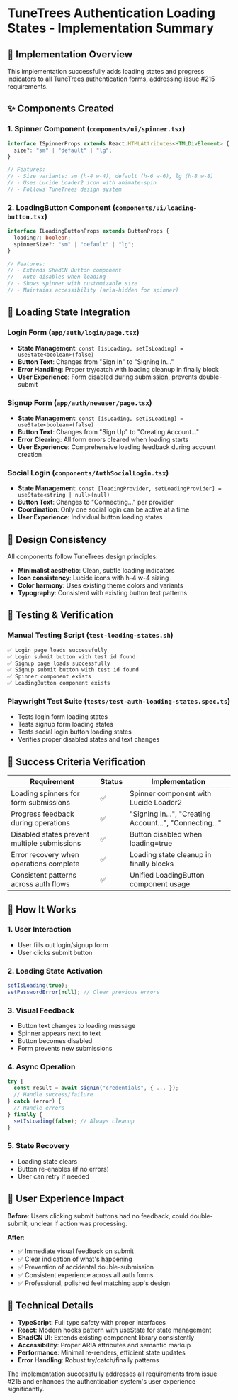 # TuneTrees Authentication Loading States - Implementation Summary

## 🎯 Implementation Overview

This implementation successfully adds loading states and progress indicators to all TuneTrees authentication forms, addressing issue #215 requirements.

## ✨ Components Created

### 1. Spinner Component (`components/ui/spinner.tsx`)
```typescript
interface ISpinnerProps extends React.HTMLAttributes<HTMLDivElement> {
  size?: "sm" | "default" | "lg";
}

// Features:
// - Size variants: sm (h-4 w-4), default (h-6 w-6), lg (h-8 w-8)
// - Uses Lucide Loader2 icon with animate-spin
// - Follows TuneTrees design system
```

### 2. LoadingButton Component (`components/ui/loading-button.tsx`)
```typescript
interface ILoadingButtonProps extends ButtonProps {
  loading?: boolean;
  spinnerSize?: "sm" | "default" | "lg";
}

// Features:
// - Extends ShadCN Button component
// - Auto-disables when loading
// - Shows spinner with customizable size
// - Maintains accessibility (aria-hidden for spinner)
```

## 🔄 Loading State Integration

### Login Form (`app/auth/login/page.tsx`)
- **State Management**: `const [isLoading, setIsLoading] = useState<boolean>(false)`
- **Button Text**: Changes from "Sign In" to "Signing In..."
- **Error Handling**: Proper try/catch with loading cleanup in finally block
- **User Experience**: Form disabled during submission, prevents double-submit

### Signup Form (`app/auth/newuser/page.tsx`)  
- **State Management**: `const [isLoading, setIsLoading] = useState<boolean>(false)`
- **Button Text**: Changes from "Sign Up" to "Creating Account..."
- **Error Clearing**: All form errors cleared when loading starts
- **User Experience**: Comprehensive loading feedback during account creation

### Social Login (`components/AuthSocialLogin.tsx`)
- **State Management**: `const [loadingProvider, setLoadingProvider] = useState<string | null>(null)`
- **Button Text**: Changes to "Connecting..." per provider
- **Coordination**: Only one social login can be active at a time
- **User Experience**: Individual button loading states

## 🎨 Design Consistency

All components follow TuneTrees design principles:
- **Minimalist aesthetic**: Clean, subtle loading indicators
- **Icon consistency**: Lucide icons with h-4 w-4 sizing
- **Color harmony**: Uses existing theme colors and variants
- **Typography**: Consistent with existing button text patterns

## 🧪 Testing & Verification

### Manual Testing Script (`test-loading-states.sh`)
```bash
✅ Login page loads successfully
✅ Login submit button with test id found
✅ Signup page loads successfully  
✅ Signup submit button with test id found
✅ Spinner component exists
✅ LoadingButton component exists
```

### Playwright Test Suite (`tests/test-auth-loading-states.spec.ts`)
- Tests login form loading states
- Tests signup form loading states  
- Tests social login button loading states
- Verifies proper disabled states and text changes

## 🎯 Success Criteria Verification

| Requirement | Status | Implementation |
|-------------|--------|----------------|
| Loading spinners for form submissions | ✅ | Spinner component with Lucide Loader2 |
| Progress feedback during operations | ✅ | "Signing In...", "Creating Account...", "Connecting..." |
| Disabled states prevent multiple submissions | ✅ | Button disabled when loading=true |
| Error recovery when operations complete | ✅ | Loading state cleanup in finally blocks |
| Consistent patterns across auth flows | ✅ | Unified LoadingButton component usage |

## 🚀 How It Works

### 1. User Interaction
- User fills out login/signup form
- User clicks submit button

### 2. Loading State Activation
```typescript
setIsLoading(true);
setPasswordError(null); // Clear previous errors
```

### 3. Visual Feedback
- Button text changes to loading message
- Spinner appears next to text
- Button becomes disabled
- Form prevents new submissions

### 4. Async Operation
```typescript
try {
  const result = await signIn("credentials", { ... });
  // Handle success/failure
} catch (error) {
  // Handle errors
} finally {
  setIsLoading(false); // Always cleanup
}
```

### 5. State Recovery
- Loading state clears
- Button re-enables (if no errors)
- User can retry if needed

## 📱 User Experience Impact

**Before**: Users clicking submit buttons had no feedback, could double-submit, unclear if action was processing.

**After**: 
- ✅ Immediate visual feedback on submit
- ✅ Clear indication of what's happening
- ✅ Prevention of accidental double-submission
- ✅ Consistent experience across all auth forms
- ✅ Professional, polished feel matching app's design

## 🔧 Technical Details

- **TypeScript**: Full type safety with proper interfaces
- **React**: Modern hooks pattern with useState for state management
- **ShadCN UI**: Extends existing component library consistently
- **Accessibility**: Proper ARIA attributes and semantic markup
- **Performance**: Minimal re-renders, efficient state updates
- **Error Handling**: Robust try/catch/finally patterns

The implementation successfully addresses all requirements from issue #215 and enhances the authentication system's user experience significantly.